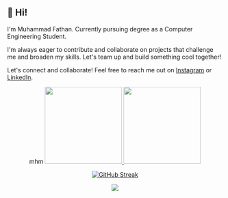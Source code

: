 ## 👋 Hi! 

I'm Muhammad Fathan. Currently pursuing degree as a Computer Engineering Student.

I'm always eager to contribute and collaborate on projects that challenge me and broaden my skills. Let's team up and build something cool together!

Let's connect and collaborate! Feel free to reach me out on [Instagram](https://www.instagram.com/muhamfathan/) or [LinkedIn](https://www.linkedin.com/in/muhammad-fathan-mubiina/).


<div align="center">
mhm
<a href="https://github.com/mhmdfathan">
  <img height="180em" src="https://github-readme-stats-eight-theta.vercel.app/api?username=mhmdfathan&show_icons=true&theme=nightowl&include_all_commits=true&count_private=true"/>
  <img height="180em" src="https://github-readme-stats-eight-theta.vercel.app/api/top-langs/?username=mhmdfathan&layout=compact&langs_count=8&theme=tokyonight"/>
</a>

[![GitHub Streak](https://streak-stats.demolab.com?user=mhmdfathan&theme=tokyonight)](https://git.io/streak-stats)

![](https://komarev.com/ghpvc/?username=mhmdfathan)
</div>
